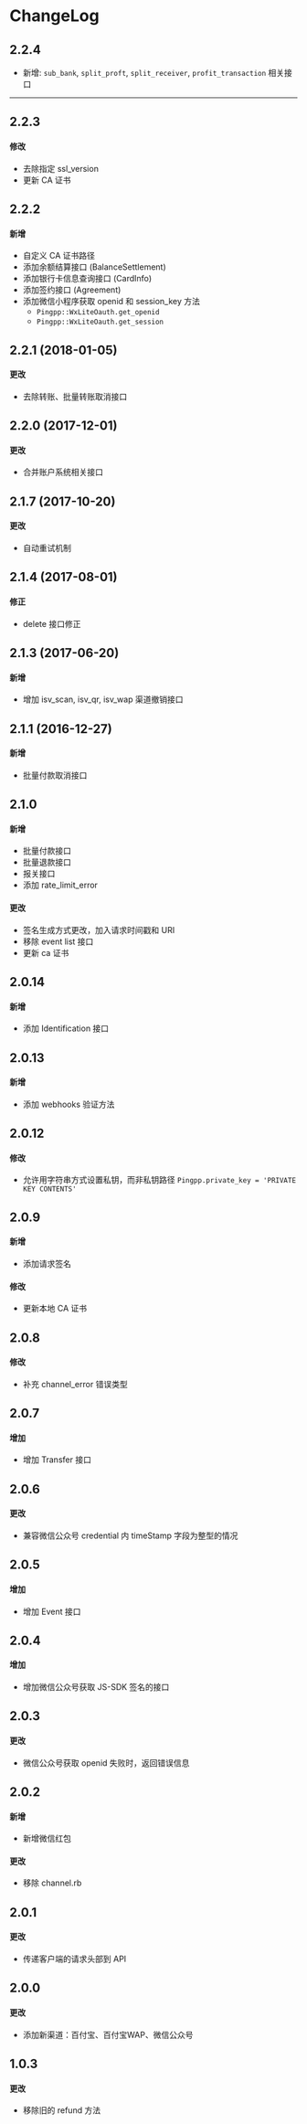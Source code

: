 # ChangeLog

## 2.2.4

- 新增: `sub_bank`, `split_proft`, `split_receiver`, `profit_transaction` 相关接口

---

## 2.2.3

#### 修改

- 去除指定 ssl_version
- 更新 CA 证书

## 2.2.2
#### 新增
- 自定义 CA 证书路径
- 添加余额结算接口 (BalanceSettlement)
- 添加银行卡信息查询接口 (CardInfo)
- 添加签约接口 (Agreement)
- 添加微信小程序获取 openid 和 session_key 方法
    - `Pingpp::WxLiteOauth.get_openid`
    - `Pingpp::WxLiteOauth.get_session`

## 2.2.1 (2018-01-05)
#### 更改
- 去除转账、批量转账取消接口

## 2.2.0 (2017-12-01)
#### 更改
- 合并账户系统相关接口

## 2.1.7 (2017-10-20)
#### 更改
- 自动重试机制

## 2.1.4 (2017-08-01)
#### 修正
- delete 接口修正

## 2.1.3 (2017-06-20)
#### 新增
- 增加 isv_scan, isv_qr, isv_wap 渠道撤销接口

## 2.1.1 (2016-12-27)
#### 新增
- 批量付款取消接口

## 2.1.0
#### 新增
- 批量付款接口
- 批量退款接口
- 报关接口
- 添加 rate_limit_error

#### 更改
- 签名生成方式更改，加入请求时间戳和 URI
- 移除 event list 接口
- 更新 ca 证书

## 2.0.14
#### 新增
- 添加 Identification 接口

## 2.0.13
#### 新增
- 添加 webhooks 验证方法

## 2.0.12
#### 修改
- 允许用字符串方式设置私钥，而非私钥路径 `Pingpp.private_key = 'PRIVATE KEY CONTENTS'`

## 2.0.9
#### 新增
- 添加请求签名

#### 修改
- 更新本地 CA 证书

## 2.0.8
#### 修改
- 补充 channel_error 错误类型

## 2.0.7
#### 增加
- 增加 Transfer 接口

## 2.0.6
#### 更改
- 兼容微信公众号 credential 内 timeStamp 字段为整型的情况

## 2.0.5
#### 增加
- 增加 Event 接口

## 2.0.4
#### 增加
- 增加微信公众号获取 JS-SDK 签名的接口

## 2.0.3
#### 更改
- 微信公众号获取 openid 失败时，返回错误信息

## 2.0.2
#### 新增
- 新增微信红包

#### 更改
- 移除 channel.rb

## 2.0.1
#### 更改
- 传递客户端的请求头部到 API

## 2.0.0
#### 更改
- 添加新渠道：百付宝、百付宝WAP、微信公众号

## 1.0.3
#### 更改
- 移除旧的 refund 方法
